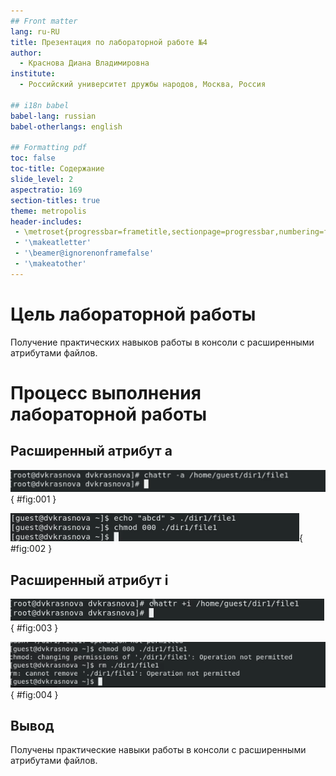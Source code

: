 ```yaml
---
## Front matter
lang: ru-RU
title: Презентация по лабораторной работе №4
author:
  - Краснова Диана Владимировна
institute:
  - Российский университет дружбы народов, Москва, Россия

## i18n babel
babel-lang: russian
babel-otherlangs: english

## Formatting pdf
toc: false
toc-title: Содержание
slide_level: 2
aspectratio: 169
section-titles: true
theme: metropolis
header-includes:
 - \metroset{progressbar=frametitle,sectionpage=progressbar,numbering=fraction}
 - '\makeatletter'
 - '\beamer@ignorenonframefalse'
 - '\makeatother'
---
```


# Цель лабораторной работы

Получение практических навыков работы в консоли с расширенными атрибутами файлов.

# Процесс выполнения лабораторной работы

## Расширенный атрибут а

![атрибут -a](image/img6.png){ #fig:001 }

![атрибут -a](image/img7.png){ #fig:002 }

## Расширенный атрибут i

![атрибут -i](image/img8.png){ #fig:003 }

![атрибут -i](image/img9.png){ #fig:004 }

## Вывод

Получены практические навыки работы в консоли с расширенными атрибутами файлов. 